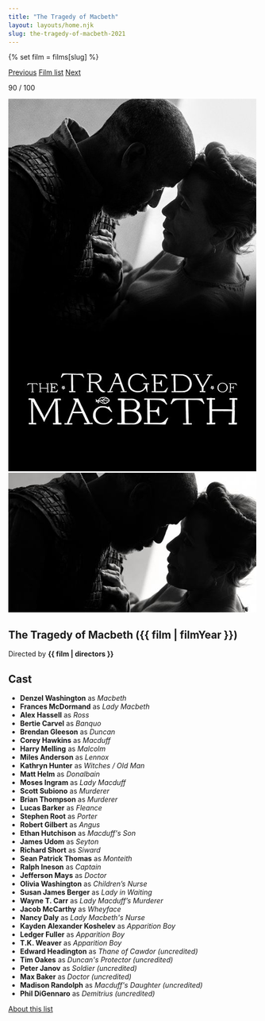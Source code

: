 ```yaml
---
title: "The Tragedy of Macbeth"
layout: layouts/home.njk
slug: the-tragedy-of-macbeth-2021
---
```


{% set film = films[slug] %}

<nav class="films">
  <a class="prev" href="../licorice-pizza-2021">Previous</a>
  <a href="../">Film list</a>
  <a class="next" href="../between-two-worlds-2022">Next</a>
</nav>

<p>90 / 100</p>

<article class="film">
  <div class="backdrop-and-poster">
    <img class="poster" src="../films/posters/the-tragedy-of-macbeth-2021.jpg" alt="">
    <img class="backdrop" src="../films/backdrops/the-tragedy-of-macbeth-2021.jpg" alt="">
  </div>

  <h1>The Tragedy of Macbeth ({{ film | filmYear }})</h1>

  

  <p class="director">
    Directed by <strong>{{ film | directors }}</strong>
  </p>


  <h2>
    Cast
  </h2>
  <ul>
            <li><strong>Denzel Washington</strong> as <em>Macbeth</em></li>
        <li><strong>Frances McDormand</strong> as <em>Lady Macbeth</em></li>
        <li><strong>Alex Hassell</strong> as <em>Ross</em></li>
        <li><strong>Bertie Carvel</strong> as <em>Banquo</em></li>
        <li><strong>Brendan Gleeson</strong> as <em>Duncan</em></li>
        <li><strong>Corey Hawkins</strong> as <em>Macduff</em></li>
        <li><strong>Harry Melling</strong> as <em>Malcolm</em></li>
        <li><strong>Miles Anderson</strong> as <em>Lennox</em></li>
        <li><strong>Kathryn Hunter</strong> as <em>Witches / Old Man</em></li>
        <li><strong>Matt Helm</strong> as <em>Donalbain</em></li>
        <li><strong>Moses Ingram</strong> as <em>Lady Macduff</em></li>
        <li><strong>Scott Subiono</strong> as <em>Murderer</em></li>
        <li><strong>Brian Thompson</strong> as <em>Murderer</em></li>
        <li><strong>Lucas Barker</strong> as <em>Fleance</em></li>
        <li><strong>Stephen Root</strong> as <em>Porter</em></li>
        <li><strong>Robert Gilbert</strong> as <em>Angus</em></li>
        <li><strong>Ethan Hutchison</strong> as <em>Macduff's Son</em></li>
        <li><strong>James Udom</strong> as <em>Seyton</em></li>
        <li><strong>Richard Short</strong> as <em>Siward</em></li>
        <li><strong>Sean Patrick Thomas</strong> as <em>Monteith</em></li>
        <li><strong>Ralph Ineson</strong> as <em>Captain</em></li>
        <li><strong>Jefferson Mays</strong> as <em>Doctor</em></li>
        <li><strong>Olivia Washington</strong> as <em>Children’s Nurse</em></li>
        <li><strong>Susan James Berger</strong> as <em>Lady in Waiting</em></li>
        <li><strong>Wayne T. Carr</strong> as <em>Lady Macduff’s Murderer</em></li>
        <li><strong>Jacob McCarthy</strong> as <em>Wheyface</em></li>
        <li><strong>Nancy Daly</strong> as <em>Lady Macbeth's Nurse</em></li>
        <li><strong>Kayden Alexander Koshelev</strong> as <em>Apparition Boy</em></li>
        <li><strong>Ledger Fuller</strong> as <em>Apparition Boy</em></li>
        <li><strong>T.K. Weaver</strong> as <em>Apparition Boy</em></li>
        <li><strong>Edward Headington</strong> as <em>Thane of Cawdor (uncredited)</em></li>
        <li><strong>Tim Oakes</strong> as <em>Duncan's Protector (uncredited)</em></li>
        <li><strong>Peter Janov</strong> as <em>Soldier (uncredited)</em></li>
        <li><strong>Max Baker</strong> as <em>Doctor (uncredited)</em></li>
        <li><strong>Madison Randolph</strong> as <em>Macduff's Daughter (uncredited)</em></li>
        <li><strong>Phil DiGennaro</strong> as <em>Demitrius (uncredited)</em></li>
  </ul>
</article>
<footer>
  <a href="../about">About this list</a>
</footer>
